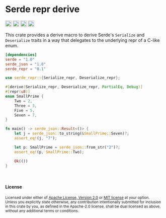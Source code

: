 Serde repr derive
=================

[<img alt="github" src="https://img.shields.io/badge/github-dtolnay/serde--repr-8da0cb?style=for-the-badge&labelColor=555555&logo=github" height="20">](https://github.com/dtolnay/serde-repr)
[<img alt="crates.io" src="https://img.shields.io/crates/v/serde_repr.svg?style=for-the-badge&color=fc8d62&logo=rust" height="20">](https://crates.io/crates/serde_repr)
[<img alt="docs.rs" src="https://img.shields.io/badge/docs.rs-serde__repr-66c2a5?style=for-the-badge&labelColor=555555&logo=docs.rs" height="20">](https://docs.rs/serde_repr)
[<img alt="build status" src="https://img.shields.io/github/actions/workflow/status/dtolnay/serde-repr/ci.yml?branch=master&style=for-the-badge" height="20">](https://github.com/dtolnay/serde-repr/actions?query=branch%3Amaster)

This crate provides a derive macro to derive Serde's `Serialize` and
`Deserialize` traits in a way that delegates to the underlying repr of a C-like
enum.

```toml
[dependencies]
serde = "1.0"
serde_json = "1.0"
serde_repr = "0.1"
```

```rust
use serde_repr::{Serialize_repr, Deserialize_repr};

#[derive(Serialize_repr, Deserialize_repr, PartialEq, Debug)]
#[repr(u8)]
enum SmallPrime {
    Two = 2,
    Three = 3,
    Five = 5,
    Seven = 7,
}

fn main() -> serde_json::Result<()> {
    let j = serde_json::to_string(&SmallPrime::Seven)?;
    assert_eq!(j, "7");

    let p: SmallPrime = serde_json::from_str("2")?;
    assert_eq!(p, SmallPrime::Two);

    Ok(())
}
```

<br>

#### License

<sup>
Licensed under either of <a href="LICENSE-APACHE">Apache License, Version
2.0</a> or <a href="LICENSE-MIT">MIT license</a> at your option.
</sup>

<br>

<sub>
Unless you explicitly state otherwise, any contribution intentionally submitted
for inclusion in this crate by you, as defined in the Apache-2.0 license, shall
be dual licensed as above, without any additional terms or conditions.
</sub>
